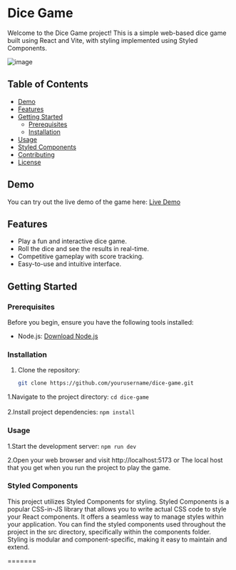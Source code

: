 
# Dice Game

Welcome to the Dice Game project! This is a simple web-based dice game built using React and Vite, with styling implemented using Styled Components.

![image](https://github.com/Samiuddinkhan07/dice-game/assets/104217177/c330aa95-82a5-4491-a93c-25686c3d3a25)


## Table of Contents

- [Demo](#demo)
- [Features](#features)
- [Getting Started](#getting-started)
  - [Prerequisites](#prerequisites)
  - [Installation](#installation)
- [Usage](#usage)
- [Styled Components](#styled-components)
- [Contributing](#contributing)
- [License](#license)

## Demo

You can try out the live demo of the game here: [Live Demo](#)

## Features

- Play a fun and interactive dice game.
- Roll the dice and see the results in real-time.
- Competitive gameplay with score tracking.
- Easy-to-use and intuitive interface.

## Getting Started

### Prerequisites

Before you begin, ensure you have the following tools installed:

- Node.js: [Download Node.js](https://nodejs.org/)

### Installation

1. Clone the repository:

   ```sh
   git clone https://github.com/yourusername/dice-game.git
   
  1.Navigate to the project directory:
   ``` cd dice-game ``` </br></br>
  2.Install project dependencies:
  ``` npm install ```

### Usage

1.Start the development server:
  ``` npm run dev ```

2.Open your web browser and visit http://localhost:5173 or The local host that you get when you run the project to play the game.

### Styled Components

<p>This project utilizes Styled Components for styling. Styled Components is a popular CSS-in-JS library that allows you to write actual CSS code to style your React components. It offers a seamless way to manage styles within your application.
You can find the styled components used throughout the project in the src directory, specifically within the components folder. Styling is modular and component-specific, making it easy to maintain and extend.</p>
=======

